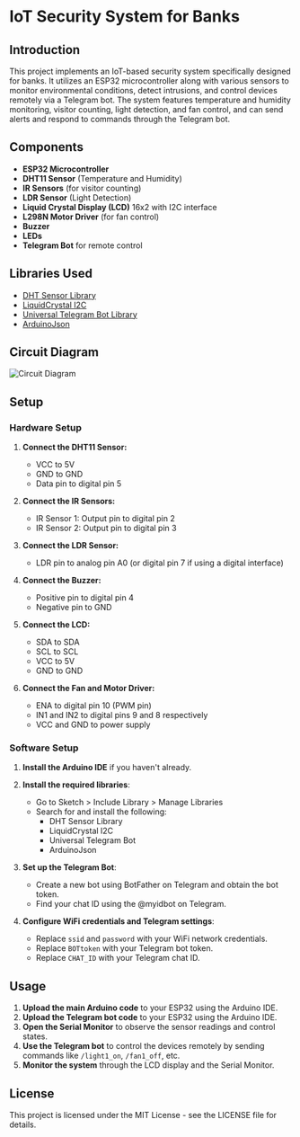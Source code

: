 # IoT Security System for Banks

## Introduction
This project implements an IoT-based security system specifically designed for banks. It utilizes an ESP32 microcontroller along with various sensors to monitor environmental conditions, detect intrusions, and control devices remotely via a Telegram bot. The system features temperature and humidity monitoring, visitor counting, light detection, and fan control, and can send alerts and respond to commands through the Telegram bot.

## Components
- **ESP32 Microcontroller**
- **DHT11 Sensor** (Temperature and Humidity)
- **IR Sensors** (for visitor counting)
- **LDR Sensor** (Light Detection)
- **Liquid Crystal Display (LCD)** 16x2 with I2C interface
- **L298N Motor Driver** (for fan control)
- **Buzzer**
- **LEDs**
- **Telegram Bot** for remote control

## Libraries Used
- [DHT Sensor Library](https://github.com/adafruit/DHT-sensor-library)
- [LiquidCrystal I2C](https://github.com/johnrickman/LiquidCrystal_I2C)
- [Universal Telegram Bot Library](https://github.com/witnessmenow/Universal-Arduino-Telegram-Bot)
- [ArduinoJson](https://github.com/bblanchon/ArduinoJson)

## Circuit Diagram
![Circuit Diagram](path_to_circuit_diagram_image)

## Setup

### Hardware Setup
1. **Connect the DHT11 Sensor:**
   - VCC to 5V
   - GND to GND
   - Data pin to digital pin 5

2. **Connect the IR Sensors:**
   - IR Sensor 1: Output pin to digital pin 2
   - IR Sensor 2: Output pin to digital pin 3

3. **Connect the LDR Sensor:**
   - LDR pin to analog pin A0 (or digital pin 7 if using a digital interface)

4. **Connect the Buzzer:**
   - Positive pin to digital pin 4
   - Negative pin to GND

5. **Connect the LCD:**
   - SDA to SDA
   - SCL to SCL
   - VCC to 5V
   - GND to GND

6. **Connect the Fan and Motor Driver:**
   - ENA to digital pin 10 (PWM pin)
   - IN1 and IN2 to digital pins 9 and 8 respectively
   - VCC and GND to power supply

### Software Setup
1. **Install the Arduino IDE** if you haven't already.

2. **Install the required libraries**:
   - Go to Sketch > Include Library > Manage Libraries
   - Search for and install the following:
     - DHT Sensor Library
     - LiquidCrystal I2C
     - Universal Telegram Bot
     - ArduinoJson

3. **Set up the Telegram Bot**:
   - Create a new bot using BotFather on Telegram and obtain the bot token.
   - Find your chat ID using the @myidbot on Telegram.

4. **Configure WiFi credentials and Telegram settings**:
   - Replace `ssid` and `password` with your WiFi network credentials.
   - Replace `BOTtoken` with your Telegram bot token.
   - Replace `CHAT_ID` with your Telegram chat ID.

## Usage
1. **Upload the main Arduino code** to your ESP32 using the Arduino IDE.
2. **Upload the Telegram bot code** to your ESP32 using the Arduino IDE.
3. **Open the Serial Monitor** to observe the sensor readings and control states.
4. **Use the Telegram bot** to control the devices remotely by sending commands like `/light1_on`, `/fan1_off`, etc.
5. **Monitor the system** through the LCD display and the Serial Monitor.

## License
This project is licensed under the MIT License - see the LICENSE file for details.



